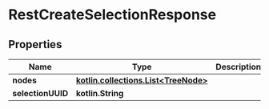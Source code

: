 
# RestCreateSelectionResponse

## Properties
| Name | Type | Description | Notes |
| ------------ | ------------- | ------------- | ------------- |
| **nodes** | [**kotlin.collections.List&lt;TreeNode&gt;**](TreeNode.md) |  |  [optional] |
| **selectionUUID** | **kotlin.String** |  |  [optional] |
